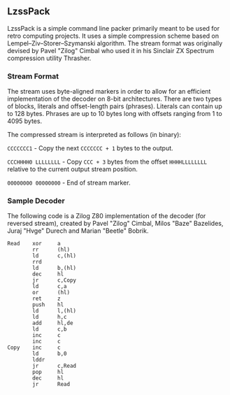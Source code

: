 ## LzssPack

LzssPack is a simple command line packer primarily meant to be used for retro computing projects. It uses a simple compression scheme based on Lempel–Ziv–Storer–Szymanski algorithm. The stream format was originally devised by Pavel "Zilog" Cimbal who used it in his Sinclair ZX Spectrum compression utility Thrasher.

### Stream Format

The stream uses byte-aligned markers in order to allow for an efficient implementation of the decoder on 8-bit architectures. There are two types of blocks, literals and offset-length pairs (phrases). Literals can contain up to 128 bytes. Phrases are up to 10 bytes long with offsets ranging from 1 to 4095 bytes.

The compressed stream is interpreted as follows (in binary):

`CCCCCCC1` - Copy the next `CCCCCCC + 1` bytes to the output.

`CCCHHHH0 LLLLLLLL` - Copy `CCC + 3` bytes from the offset `HHHHLLLLLLLL` relative to the current output stream position.

`00000000 00000000` - End of stream marker.

### Sample Decoder

The following code is a Zilog Z80 implementation of the decoder (for reversed stream), created by Pavel "Zilog" Cimbal, Milos "Baze" Bazelides, Juraj "Hvge" Durech and Marian "Beetle" Bobrik.

```
Read    xor     a
        rr      (hl)
        ld      c,(hl)
        rrd
        ld      b,(hl)
        dec     hl
        jr      c,Copy
        ld      c,a
        or      (hl)
        ret     z
        push    hl
        ld      l,(hl)
        ld      h,c
        add     hl,de
        ld      c,b
        inc     c
        inc     c
Copy    inc     c
        ld      b,0
        lddr
        jr      c,Read
        pop     hl
        dec     hl
        jr      Read
```
